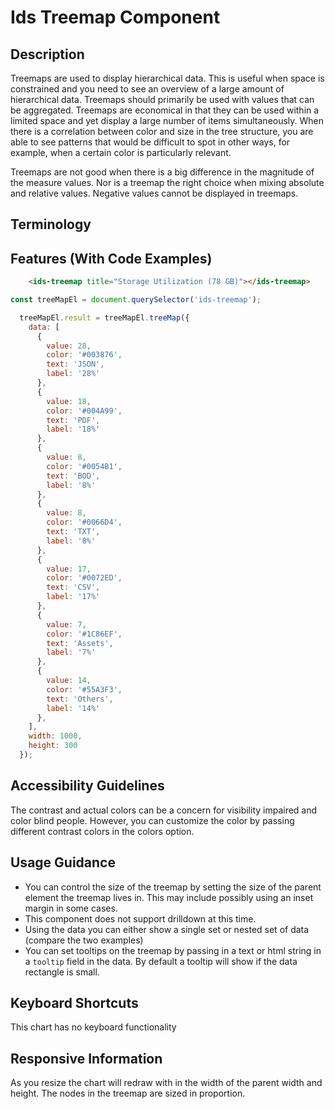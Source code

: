 # Ids Treemap Component

## Description

Treemaps are used to display hierarchical data. This is useful when space is constrained and you need to see an overview of a large amount of hierarchical data. Treemaps should primarily be used with values that can be aggregated. Treemaps are economical in that they can be used within a limited space and yet display a large number of items simultaneously. When there is a correlation between color and size in the tree structure, you are able to see patterns that would be difficult to spot in other ways, for example, when a certain color is particularly relevant.

Treemaps are not good when there is a big difference in the magnitude of the measure values. Nor is a treemap the right choice when mixing absolute and relative values. Negative values cannot be displayed in treemaps.

## Terminology

## Features (With Code Examples)

```html
    <ids-treemap title="Storage Utilization (78 GB)"></ids-treemap>
```

```js
const treeMapEl = document.querySelector('ids-treemap');

  treeMapEl.result = treeMapEl.treeMap({
    data: [
      {
        value: 28,
        color: '#003876',
        text: 'JSON',
        label: '28%'
      },
      {
        value: 18,
        color: '#004A99',
        text: 'PDF',
        label: '18%'
      },
      {
        value: 8,
        color: '#0054B1',
        text: 'BOD',
        label: '8%'
      },
      {
        value: 8,
        color: '#0066D4',
        text: 'TXT',
        label: '8%'
      },
      {
        value: 17,
        color: '#0072ED',
        text: 'CSV',
        label: '17%'
      },
      {
        value: 7,
        color: '#1C86EF',
        text: 'Assets',
        label: '7%'
      },
      {
        value: 14,
        color: '#55A3F3',
        text: 'Others',
        label: '14%'
      },
    ],
    width: 1000,
    height: 300
  });
```

## Accessibility Guidelines

The contrast and actual colors can be a concern for visibility impaired and color blind people. However, you can customize the color by passing different contrast colors in the colors option.

## Usage Guidance

- You can control the size of the treemap by setting the size of the parent element the treemap lives in. This may include possibly using an inset margin in some cases.
- This component does not support drilldown at this time.
- Using the data you can either show a single set or nested set of data (compare the two examples)
- You can set tooltips on the treemap by passing in a text or html string in a `tooltip` field in the data. By default a tooltip will show if the data rectangle is small.

## Keyboard Shortcuts

This chart has no keyboard functionality

## Responsive Information

As you resize the chart will redraw with in the width of the parent width and height. The nodes in the treemap are sized in proportion.

